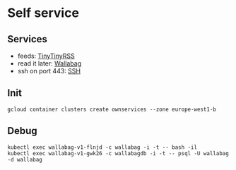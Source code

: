 # Self service

## Services

* feeds: [TinyTinyRSS](./tinytinyrss)
* read it later: [Wallabag](./wallabag)
* ssh on port 443: [SSH](./ssh)

## Init

```
gcloud container clusters create ownservices --zone europe-west1-b
```

## Debug

```
kubectl exec wallabag-v1-flnjd -c wallabag -i -t -- bash -il
kubectl exec wallabag-v1-gwk26 -c wallabagdb -i -t -- psql -U wallabag -d wallabag
```
